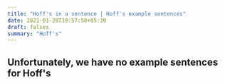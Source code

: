 ```yaml
---
title: "Hoff's in a sentence | Hoff's example sentences"
date: 2021-01-20T19:57:50+05:30
draft: falses
summary: "Hoff's"
---
```

## Unfortunately, we have no example sentences for Hoff's                 
